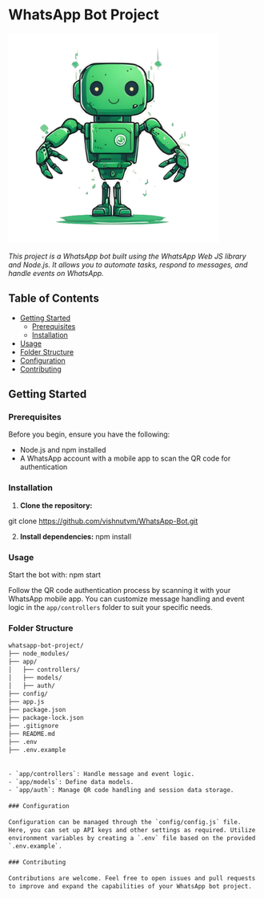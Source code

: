 # WhatsApp Bot Project

![WhatsApp Bot](./assets/project_Image.png)

_This project is a WhatsApp bot built using the WhatsApp Web JS library and Node.js. It allows you to automate tasks, respond to messages, and handle events on WhatsApp._

## Table of Contents

- [Getting Started](#getting-started)
  - [Prerequisites](#prerequisites)
  - [Installation](#installation)
- [Usage](#usage)
- [Folder Structure](#folder-structure)
- [Configuration](#configuration)
- [Contributing](#contributing)

## Getting Started

### Prerequisites

Before you begin, ensure you have the following:

- Node.js and npm installed
- A WhatsApp account with a mobile app to scan the QR code for authentication

### Installation

1. **Clone the repository:**

git clone https://github.com/vishnutvm/WhatsApp-Bot.git

2. **Install dependencies:**
   npm install

### Usage

Start the bot with:
npm start

Follow the QR code authentication process by scanning it with your WhatsApp mobile app. You can customize message handling and event logic in the `app/controllers` folder to suit your specific needs.

### Folder Structure

```text
whatsapp-bot-project/
├── node_modules/
├── app/
│   ├── controllers/
│   ├── models/
│   ├── auth/
├── config/
├── app.js
├── package.json
├── package-lock.json
├── .gitignore
├── README.md
├── .env
├── .env.example


- `app/controllers`: Handle message and event logic.
- `app/models`: Define data models.
- `app/auth`: Manage QR code handling and session data storage.

### Configuration

Configuration can be managed through the `config/config.js` file. Here, you can set up API keys and other settings as required. Utilize environment variables by creating a `.env` file based on the provided `.env.example`.

### Contributing

Contributions are welcome. Feel free to open issues and pull requests to improve and expand the capabilities of your WhatsApp bot project.
```
